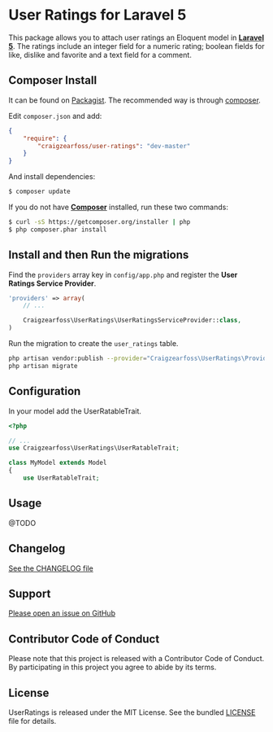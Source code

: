 User Ratings for Laravel 5
==========================

This package allows you to attach user ratings an Eloquent model in [**Laravel 5**](http://laravel.com/).
The ratings include an integer field for a numeric rating; boolean fields for like, dislike and favorite and a text field for a comment.


Composer Install
----------------

It can be found on [Packagist](https://packagist.org/packages/craigzeaross/user-ratings).
The recommended way is through [composer](http://getcomposer.org).

Edit `composer.json` and add:

```json
{
    "require": {
        "craigzearfoss/user-ratings": "dev-master"
    }
}
```

And install dependencies:
```bash
$ composer update
```

If you do not have [**Composer**](https://getcomposer.org) installed, run these two commands:

```bash
$ curl -sS https://getcomposer.org/installer | php
$ php composer.phar install
```


Install and then Run the migrations
-----------------------------------

Find the `providers` array key in `config/app.php` and register the **User Ratings Service Provider**.

```php
'providers' => array(
    // ...

    Craigzearfoss\UserRatings\UserRatingsServiceProvider::class,
)
```

Run the migration to create the `user_ratings` table.
```bash
php artisan vendor:publish --provider="Craigzearfoss\UserRatings\Providers\UserRatingsServiceProvider"
php artisan migrate
```


Configuration
-------------

In your model add the UserRatableTrait.

```php
<?php

// ...
use Craigzearfoss\UserRatings\UserRatableTrait;

class MyModel extends Model
{
    use UserRatableTrait;
```




Usage
-----
@TODO
 

Changelog
---------

[See the CHANGELOG file](https://github.com/craigzearfoss/user-ratings/blob/master/CHANGELOG.md)


Support
-------

[Please open an issue on GitHub](https://github.com/craigzearfoss/user-ratings/issues)


Contributor Code of Conduct
---------------------------

Please note that this project is released with a Contributor Code of Conduct.
By participating in this project you agree to abide by its terms.


License
-------

UserRatings is released under the MIT License. See the bundled
[LICENSE](https://github.com/craigzearfoss/user-ratings/blob/master/LICENSE)
file for details.